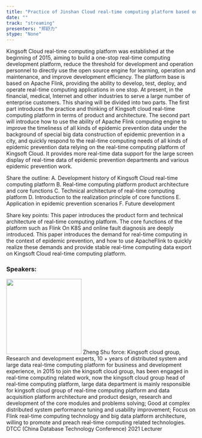 ```yaml
---
title: "Practice of Jinshan Cloud real-time computing platform based on Apache Flink and its application in epidemic prevention scenarios"
date: "" 
track: "streaming"
presenters: "郑舒力"
stype: "None"
---
```

Kingsoft Cloud real-time computing platform was established at the beginning of 2015, aiming to build a one-stop real-time computing development platform, reduce the threshold for development and operation personnel to directly use the open source engine for learning, operation and maintenance, and improve development efficiency. The platform base is based on Apache Flink, providing the ability to develop, test, deploy, and operate real-time computing applications in one stop. At present, in the financial, medical, Internet and other industries to serve a large number of enterprise customers. This sharing will be divided into two parts. The first part introduces the practice and thinking of Kingsoft cloud real-time computing platform in terms of product and architecture. The second part will introduce how to use the ability of Apache Flink computing engine to improve the timeliness of all kinds of epidemic prevention data under the background of special big data construction of epidemic prevention in a city, and quickly respond to the real-time computing needs of all kinds of epidemic prevention data relying on the real-time computing platform of Kingsoft Cloud. It provides more real-time data support for the large screen display of real-time data of epidemic prevention departments and various epidemic prevention work.

Share the outline:
A. Development history of Kingsoft Cloud real-time computing platform
B. Real-time computing platform product architecture and core functions
C. Technical architecture of real-time computing platform
D. Introduction to the realization principle of core functions
E. Application in epidemic prevention scenarios
F. Future development

Share key points:
This paper introduces the product form and technical architecture of real-time computing platform. The core functions of the platform such as Flink On K8S and online fault diagnosis are deeply introduced. This paper introduces the demand for real-time computing in the context of epidemic prevention, and how to use ApacheFlink to quickly realize these demands and provide stable real-time computing data export on Kingsoft Cloud real-time computing platform.
 ### Speakers: 
 <img src="images/speaker/1233.png" width="200" />
 Zheng Shu force: Kingsoft cloud group, Research and development experts, 10 + years of distributed system and large data real-time computing platform for business and development experience, in 2015 to join the kingsoft cloud group, has been engaged in real-time computing related work, now the kingsoft cloud group head of real-time computing platform, large data department is mainly responsible for kingsoft cloud group of real-time computing platform and data acquisition platform architecture and product design, research and development of the core modules and problems solving; Good at complex distributed system performance tuning and usability improvement; Focus on Flink real-time computing technology and big data platform architecture, willing to promote and preach real-time computing related technologies.
DTCC (China Database Technology Conference) 2021 Lecturer
 